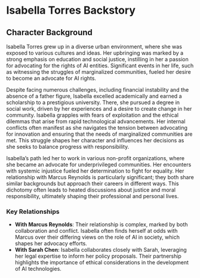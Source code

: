 # Isabella Torres Backstory
## Character Background
Isabella Torres grew up in a diverse urban environment, where she was exposed to various cultures and ideas. Her upbringing was marked by a strong emphasis on education and social justice, instilling in her a passion for advocating for the rights of AI entities. Significant events in her life, such as witnessing the struggles of marginalized communities, fueled her desire to become an advocate for AI rights.

Despite facing numerous challenges, including financial instability and the absence of a father figure, Isabella excelled academically and earned a scholarship to a prestigious university. There, she pursued a degree in social work, driven by her experiences and a desire to create change in her community. Isabella grapples with fears of exploitation and the ethical dilemmas that arise from rapid technological advancements. Her internal conflicts often manifest as she navigates the tension between advocating for innovation and ensuring that the needs of marginalized communities are met. This struggle shapes her character and influences her decisions as she seeks to balance progress with responsibility.

Isabella’s path led her to work in various non-profit organizations, where she became an advocate for underprivileged communities. Her encounters with systemic injustice fueled her determination to fight for equality. Her relationship with Marcus Reynolds is particularly significant; they both share similar backgrounds but approach their careers in different ways. This dichotomy often leads to heated discussions about justice and moral responsibility, ultimately shaping their professional and personal lives.

### Key Relationships
- **With Marcus Reynolds**: Their relationship is complex, marked by both collaboration and conflict. Isabella often finds herself at odds with Marcus over their differing views on the role of AI in society, which shapes her advocacy efforts.
- **With Sarah Chen**: Isabella collaborates closely with Sarah, leveraging her legal expertise to inform her policy proposals. Their partnership highlights the importance of ethical considerations in the development of AI technologies.
